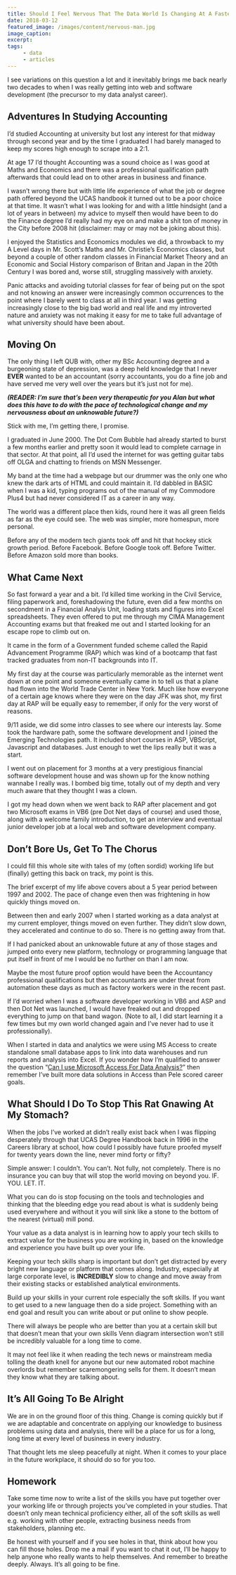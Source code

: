 ```yaml
---
title: Should I Feel Nervous That The Data World Is Changing At A Faster And Faster Pace And I Can’t Keep Up?
date: 2018-03-12
featured_image: /images/content/nervous-man.jpg
image_caption: 
excerpt: 
tags: 
     - data
     - articles
---
```

I see variations on this question a lot and it inevitably brings me back nearly two decades to when I was really getting into web and software development (the precursor to my data analyst career).

## Adventures In Studying Accounting

I&#8217;d studied Accounting at university but lost any interest for that midway through second year and by the time I graduated I had barely managed to keep my scores high enough to scrape into a 2:1.

At age 17 I&#8217;d thought Accounting was a sound choice as I was good at Maths and Economics and there was a professional qualification path afterwards that could lead on to other areas in business and finance.

I wasn&#8217;t wrong there but with little life experience of what the job or degree path offered beyond the UCAS handbook it turned out to be a poor choice at that time. It wasn&#8217;t what I was looking for and with a little hindsight (and a lot of years in between) my advice to myself then would have been to do the Finance degree I&#8217;d really had my eye on and make a shit ton of money in the City before 2008 hit (disclaimer: may or may not be joking about this).

I enjoyed the Statistics and Economics modules we did, a throwback to my A Level days in Mr. Scott&#8217;s Maths and Mr. Christie&#8217;s Economics classes, but beyond a couple of other random classes in Financial Market Theory and an Economic and Social History comparison of Britan and Japan in the 20th Century I was bored and, worse still, struggling massively with anxiety.

Panic attacks and avoiding tutorial classes for fear of being put on the spot and not knowing an answer were increasingly common occurrences to the point where I barely went to class at all in third year. I was getting increasingly close to the big bad world and real life and my introverted nature and anxiety was not making it easy for me to take full advantage of what university should have been about.

## Moving On

The only thing I left QUB with, other my BSc Accounting degree and a burgeoning state of depression, was a deep held knowledge that I never **EVER** wanted to be an accountant (sorry accountants, you do a fine job and have served me very well over the years but it&#8217;s just not for me).

_**(READER: I&#8217;m sure that&#8217;s been very therapeutic for you Alan but what does this have to do with the pace of technological change and my nervousness about an unknowable future?)**_

Stick with me, I&#8217;m getting there, I promise.

I graduated in June 2000. The Dot Com Bubble had already started to burst a few months earlier and pretty soon it would lead to complete carnage in that sector. At that point, all I&#8217;d used the internet for was getting guitar tabs off OLGA and chatting to friends on MSN Messenger.

My band at the time had a webpage but our drummer was the only one who knew the dark arts of HTML and could maintain it. I&#8217;d dabbled in BASIC when I was a kid, typing programs out of the manual of my Commodore Plus4 but had never considered IT as a career in any way.

The world was a different place then kids, round here it was all green fields as far as the eye could see. The web was simpler, more homespun, more personal.

Before any of the modern tech giants took off and hit that hockey stick growth period. Before Facebook. Before Google took off. Before Twitter. Before Amazon sold more than books.

## What Came Next

So fast forward a year and a bit. I&#8217;d killed time working in the Civil Service, filing paperwork and, foreshadowing the future, even did a few months on secondment in a Financial Analyis Unit, loading stats and figures into Excel spreadsheets. They even offered to put me through my CIMA Management Accounting exams but that freaked me out and I started looking for an escape rope to climb out on.

It came in the form of a Government funded scheme called the Rapid Advancement Programme (RAP) which was kind of a bootcamp that fast tracked graduates from non-IT backgrounds into IT.

My first day at the course was particularly memorable as the internet went down at one point and someone eventually came in to tell us that a plane had flown into the World Trade Center in New York. Much like how everyone of a certain age knows where they were on the day JFK was shot, my first day at RAP will be equally easy to remember, if only for the very worst of reasons.

9/11 aside, we did some intro classes to see where our interests lay. Some took the hardware path, some the software development and I joined the Emerging Technologies path. It included short courses in ASP, VBScript, Javascript and databases. Just enough to wet the lips really but it was a start.

I went out on placement for 3 months at a very prestigious financial software development house and was shown up for the know nothing wannabe I really was. I bombed big time, totally out of my depth and very much aware that they thought I was a clown.

I got my head down when we went back to RAP after placement and got two Microsoft exams in VB6 (pre Dot Net days of course) and used those, along with a welcome family introduction, to get an interview and eventual junior developer job at a local web and software development company.

## Don&#8217;t Bore Us, Get To The Chorus

I could fill this whole site with tales of my (often sordid) working life but (finally) getting this back on track, my point is this.

The brief excerpt of my life above covers about a 5 year period between 1997 and 2002. The pace of change even then was frightening in how quickly things moved on.

Between then and early 2007 when I started working as a data analyst at my current employer, things moved on even further. They didn&#8217;t slow down, they accelerated and continue to do so. There is no getting away from that.

If I had panicked about an unknowable future at any of those stages and jumped onto every new platform, technology or programming language that put itself in front of me I would be no further on than I am now.

Maybe the most future proof option would have been the Accountancy professional qualifications but then accountants are under threat from automation these days as much as factory workers were in the recent past.

If I&#8217;d worried when I was a software developer working in VB6 and ASP and then Dot Net was launched, I would have freaked out and dropped everything to jump on that band wagon. (Note to all, I did start learning it a few times but my own world changed again and I&#8217;ve never had to use it professionally).

When I started in data and analytics we were using MS Access to create standalone small database apps to link into data warehouses and run reports and analysis into Excel. If you wonder how I&#8217;m qualified to answer the question &#8220;[Can I use Microsoft Access For Data Analysis?][1]&#8221; then remember I&#8217;ve built more data solutions in Access than Pele scored career goals.

## What Should I Do To Stop This Rat Gnawing At My Stomach?

When the jobs I&#8217;ve worked at didn&#8217;t really exist back when I was flipping desperately through that UCAS Degree Handbook back in 1996 in the Careers library at school, how could I possibly have future proofed myself for twenty years down the line, never mind forty or fifty?

Simple answer: I couldn&#8217;t. You can&#8217;t. Not fully, not completely. There is no insurance you can buy that will stop the world moving on beyond you. IF. YOU. LET. IT.

What you can do is stop focusing on the tools and technologies and thinking that the bleeding edge you read about is what is suddenly being used everywhere and without it you will sink like a stone to the bottom of the nearest (virtual) mill pond.

Your value as a data analyst is in learning how to apply your tech skills to extract value for the business you are working in, based on the knowledge and experience you have built up over your life.

Keeping your tech skills sharp is important but don&#8217;t get distracted by every bright new language or platform that comes along. Industry, especially at large corporate level, is **INCREDIBLY** slow to change and move away from their existing stacks or established analytical environments.

Build up your skills in your current role especially the soft skills. If you want to get used to a new language then do a side project. Something with an end goal and result you can write about or put online to show people.

There will always be people who are better than you at a certain skill but that doesn&#8217;t mean that your own skills Venn diagram intersection won&#8217;t still be incredibly valuable for a long time to come.

It may not feel like it when reading the tech news or mainstream media tolling the death knell for anyone but our new automated robot machine overlords but remember scaremongering sells for them. It doesn&#8217;t mean they know what they are talking about.

## It&#8217;s All Going To Be Alright

We are in on the ground floor of this thing. Change is coming quickly but if we are adaptable and concentrate on applying our knowledge to business problems using data and analysis, there will be a place for us for a long, long time at every level of business in every industry.

That thought lets me sleep peacefully at night. When it comes to your place in the future workplace, it should do so for you too.

## Homework

Take some time now to write a list of the skills you have put together over your working life or through projects you&#8217;ve completed in your studies. That doesn&#8217;t only mean technical proficiency either, all of the soft skills as well e.g. working with other people, extracting business needs from stakeholders, planning etc.

Be honest with yourself and if you see holes in that, think about how you can fill those holes. Drop me a mail if you want to chat it out, I&#8217;ll be happy to help anyone who really wants to help themselves. And remember to breathe deeply. Always. It&#8217;s all going to be fine.

 [1]: https://alanhylands.com/can-i-use-microsoft-access-for-data-analysis/